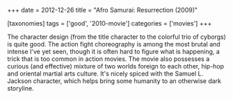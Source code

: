 +++
date = 2012-12-26
title = "Afro Samurai: Resurrection (2009)"

[taxonomies]
tags = ['good', '2010-movie']
categories = ['movies']
+++

The character design (from the title character to the colorful trio of
cyborgs) is quite good. The action fight choreography is among the most
brutal and intense I've yet seen, though it is often hard to figure
what is happening, a trick that is too common in action movies. The
movie also possesses a curious (and effective) mixture of two worlds
foreign to each other, hip-hop and oriental martial arts culture. It's
nicely spiced with the Samuel L. Jackson character, which helps bring
some humanity to an otherwise dark storyline.
